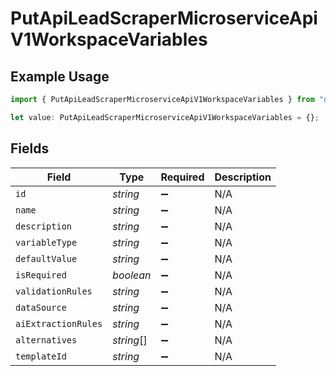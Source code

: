 # PutApiLeadScraperMicroserviceApiV1WorkspaceVariables

## Example Usage

```typescript
import { PutApiLeadScraperMicroserviceApiV1WorkspaceVariables } from "oppulence-backend-sdk/models/operations";

let value: PutApiLeadScraperMicroserviceApiV1WorkspaceVariables = {};
```

## Fields

| Field               | Type                | Required            | Description         |
| ------------------- | ------------------- | ------------------- | ------------------- |
| `id`                | *string*            | :heavy_minus_sign:  | N/A                 |
| `name`              | *string*            | :heavy_minus_sign:  | N/A                 |
| `description`       | *string*            | :heavy_minus_sign:  | N/A                 |
| `variableType`      | *string*            | :heavy_minus_sign:  | N/A                 |
| `defaultValue`      | *string*            | :heavy_minus_sign:  | N/A                 |
| `isRequired`        | *boolean*           | :heavy_minus_sign:  | N/A                 |
| `validationRules`   | *string*            | :heavy_minus_sign:  | N/A                 |
| `dataSource`        | *string*            | :heavy_minus_sign:  | N/A                 |
| `aiExtractionRules` | *string*            | :heavy_minus_sign:  | N/A                 |
| `alternatives`      | *string*[]          | :heavy_minus_sign:  | N/A                 |
| `templateId`        | *string*            | :heavy_minus_sign:  | N/A                 |